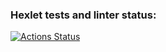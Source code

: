 ### Hexlet tests and linter status:
[![Actions Status](https://github.com/ThisisHappyEL/python-project-49/actions/workflows/hexlet-check.yml/badge.svg)](https://github.com/ThisisHappyEL/python-project-49/actions)